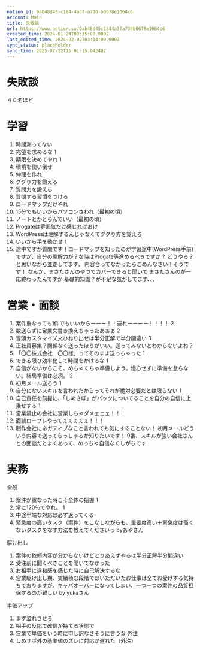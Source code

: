 ```yaml
---
notion_id: 9ab48d45-c184-4a3f-a730-b0678e1064c6
account: Main
title: 失敗談
url: https://www.notion.so/9ab48d45c1844a3fa730b0678e1064c6
created_time: 2024-01-24T09:35:00.000Z
last_edited_time: 2024-02-02T03:14:00.000Z
sync_status: placeholder
sync_time: 2025-07-12T15:01:15.042407
---
```

# 失敗談

４０名ほど
# 学習
1. 時間測ってない
1. 完璧を求めるな 1
1. 期限を決めてやれ 1
1. 環境を使い倒せ
1. 仲間を作れ
1. ググり力を鍛えろ
1. 質問力を鍛えろ 
1. 質問する習慣をつけろ 
1. ロードマップだけやれ
1. 15分でもいいからパソコンさわれ（最初の頃）
1. ノートとかとらんでいい（最初の頃）
1. Progateは雰囲気だけ感じればおけ
1. WordPressは理解するんじゃなくてググり方を覚えろ
1. いいから手を動かせ 1
1. 途中ですが質問です！ロードマップを知ったのが学習途中(WordPress手前)ですが、自分の理解力が？な時はProgate等進めるべきですか？
どうやろ？と思いながら並走してます。
内容合ってなかったらごめんなさい！そうです！
なんか、まさたさんのやつでカバーできると聞いて
まさたさんのが一応終わったんですが
基礎的知識？が不足な気がしてます、、、
# 営業・面談
1. 案件重なっても1件でもいいからーーー！！送れーーーー！！！！ 2
1. 数送らずに営業文書き換えちゃったあぁぁ 2
1. 冒頭カスタマイズ文ひねり出せは半分正解で半分間違い 3
1. 正社員募集？関係なく送ったほうがいい。送ってみないとわからないよね？
1. 「〇〇株式会社　〇〇様」ってそのまま送っちゃった 1
1. できる限り効率化して時間をかけるな 1
1. 自信がないからこそ、めちゃくちゃ準備しよう。慢心せずに準備を怠らない。結局準備は必須。 2
1. 初月メール送ろう 1
1. 自分にないスキルを言われたからってそれが絶対必要だとは限らない 1
1. 自己責任を前提に、「しめさぽ」がバックについてることを自分の自信に上乗せする 1
1. 営業禁止の会社に営業しちゃダメェェェ！！！
1. 面談ロープレやってぇぇぇぇぇ！！！
1. 制作会社にネガティブなこと言われても気にすることない！
初月メールどういう内容で送ってらっしゃるか知りたいです！
9番、スキルが強い会社さんとの面談だとよくあって、めっちゃ自信なくしがちです
# 実務
全般
  1. 案件が重なった時こそ全体の把握 1
  1. 常に120％でやれ。 1
  1. 中途半端な対応は必ず返ってくる
  1. 緊急度の高いタスク（案件）をこなしながらも、重要度高い＋緊急度は高くないタスクをなす方法を教えてくださいっ byあやさん
  
駆け出し
  1. 案件の依頼内容が分からないけどとりあえずやるは半分正解半分間違い
  1. 受注前に聞くべきことを聞いてなかった
  1. お相手に違和感を感じた時に自己解決するな
  1. 営業駆け出し期、実績積む段階ではいただいたお仕事は全てお受けする気持ちでおりますが、キャパオーバーになってしまい、一つ一つの案件の品質担保するのが難しい by yukaさん
  
  
単価アップ
  1. まず溢れさせろ
  1. 相手の反応で確信が持てる状態で
  1. 営業で単価をいう時に申し訳なさそうに言うな
外注
  1. しめサポ外の基準値のズレに対応が遅れた（外注）